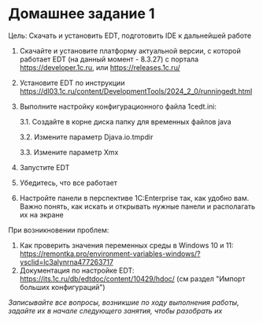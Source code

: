 # Домашнее задание 1

Цель: Скачать и установить EDT, подготовить IDE к дальнейшей работе

1. Скачайте и установите платформу актуальной версии, с которой работает EDT (на данный момент - 8.3.27) с портала <https://developer.1c.ru>, или <https://releases.1c.ru/>
2. Установите EDT по инструкции <https://dl03.1c.ru/content/DevelopmentTools/2024_2_0/runningedt.html>
3. Выполните настройку конфигурационного файла 1cedt.ini:

    3.1. Создайте в корне диска папку для временных файлов java

    3.2. Измените параметр Djava.io.tmpdir

    3.3. Измените параметр Xmx

4. Запустите EDT
5. Убедитесь, что все работает
6. Настройте панели в перспективе 1C:Enterprise так, как удобно вам. Важно понять, как искать и открывать нужные панели и располагать их на экране

При возникновении проблем:

1. Как проверить значения переменных среды в Windows 10 и 11: <https://remontka.pro/environment-variables-windows/?ysclid=lc3alynrna477263717>
2. Документация по настройке EDT: <https://its.1c.ru/db/edtdoc/content/10429/hdoc/> (см раздел "Импорт больших конфигураций")

_Записывайте все вопросы, возникшие по ходу выполнения работы, задайте их в начале следующего занятия, чтобы разобрать их_
